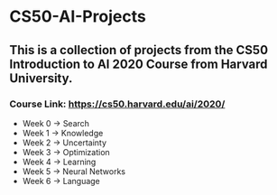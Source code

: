 # CS50-AI-Projects
## This is a collection of projects from the CS50 Introduction to AI 2020 Course from Harvard University.
### Course Link: https://cs50.harvard.edu/ai/2020/

* Week 0 -> Search
* Week 1 -> Knowledge
* Week 2 -> Uncertainty
* Week 3 -> Optimization
* Week 4 -> Learning
* Week 5 -> Neural Networks
* Week 6 -> Language
